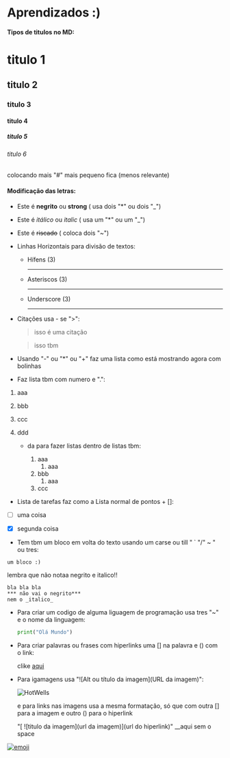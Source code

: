 # Aprendizados :)

#### Tipos de titulos no MD:


# titulo 1
## titulo 2
### titulo 3
#### titulo 4
##### titulo 5
###### titulo 6


colocando mais "#" mais pequeno fica (menos relevante)

#### Modificação das letras:

- Este é **negrito** ou __strong__ ( usa dois "*" ou dois "_")
- Este é *itálico* ou _italic_ ( usa um "*" ou um "_")
- Este é ~~riscado~~ ( coloca dois "~")

- Linhas Horizontais para divisão de textos:

  - Hífens (3)

    ---

  - Asteriscos (3)

    ***

  - Underscore (3)

    ___
- Citações usa - se ">":
  
  >isso é uma citação
  
  >isso tbm

- Usando "-" ou "*" ou "+" faz uma lista como está mostrando agora com bolinhas

- Faz lista tbm com numero e ".":

1. aaa
2. bbb
3. ccc
4. ddd
   
   - da para fazer listas dentro de listas tbm:
  
     1. aaa
        1. aaa
     2. bbb
        1. aaa
     3. ccc

- Lista de tarefas faz como a Lista normal de pontos + []:

- [ ] uma coisa
  
- [x] segunda coisa

- Tem tbm um bloco em volta do texto usando um carse ou till " ` "/" ~ " ou tres:

` um bloco :) `

lembra que não notaa negrito e italico!!

```
bla bla bla
*** não vai o negrito***
nem o _italico_
```

- Para criar um codigo de alguma liguagem de programação usa tres "~" e o nome da linguagem:

    ~~~python
    print("Olá Mundo")
    ~~~

- Para criar palavras ou frases com hiperlinks uma [] na palavra e () com o link:

    clike [aqui](https://www.youtube.com/watch?v=dQw4w9WgXcQ)

- Para igamagens usa "![Alt ou título da imagem](URL da imagem)":
  
    ![HotWells](https://encrypted-tbn0.gstatic.com/images?q=tbn:ANd9GcRy_AgCCPGUYL-ZKg7Otkf_pwQgqoc8SS101g&s)

    e para links nas imagens usa a mesma formatação, só que com outra [] para a imagem e outro () para o hiperlink
  
    "[  ![titulo da imagem](url da imagem)](url do hiperlink)"
      __aqui sem o space

[![emoji](https://i.pinimg.com/474x/ab/06/87/ab06878f1966bf54a0f606964cab5fd2.jpg)](https://www.youtube.com/watch?v=dQw4w9WgXcQ)
